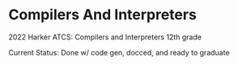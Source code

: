 # Compilers And Interpreters
2022 Harker ATCS: Compilers and Interpreters
12th grade

Current Status: Done w/ code gen, docced, and ready to graduate


